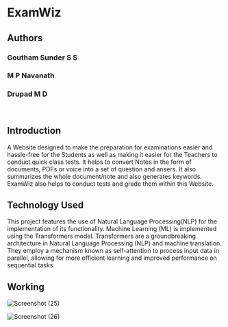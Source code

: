 # ExamWiz

## Authors

### Goutham Sunder S S
### M P Navanath
### Drupad M D
<br>

## Introduction
A Website designed to make the preparation for examinations easier and hassle-free for the Students as well as making it easier for the Teachers to conduct quick class tests.
It helps to convert Notes in the form of documents, PDFs or voice into a set of question
and ansers. It also summarizes the whole document/note and also generates keywords. 
ExamWiz also helps to conduct tests and grade them within this Website.
<br>

## Technology Used
This project features the use of Natural Language Processing(NLP) for the implementation of
its functionality. Machine Learning (ML) is implemented using the Transformers model. Transformers are a groundbreaking architecture in Natural Language Processing (NLP) and machine translation. They employ a mechanism known as self-attention 
to process input data in parallel, allowing for more efficient learning and improved performance on sequential tasks.

## Working
![Screenshot (25)](https://github.com/D-r-u/ExamWiz/assets/125999678/322ea2a8-5358-4b5c-a4b6-bcd0c16e0f23)

![Screenshot (26)](https://github.com/D-r-u/ExamWiz/assets/125999678/49d88003-3ca8-438c-82cc-ab8ce184d961)


